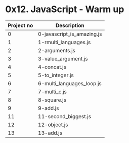 # 0x12. JavaScript - Warm up

| Project no | Description                |
| ---------- | -------------------------- |
| 0          | 0-javascript_is_amazing.js |
| 1          | 1-rmulti_languages.js      |
| 2          | 2-arguments.js             |
| 3          | 3-value_argument.js        |
| 4          | 4-concat.js                |
| 5          | 5-to_integer.js            |
| 6          | 6-multi_languages_loop.js  |
| 7          | 7-multi_c.js               |
| 8          | 8-square.js                |
| 9          | 9-add.js                   |
| 11         | 11-second_biggest.js       |
| 12         | 12-object.js               |
| 13         | 13-add.js                  |
